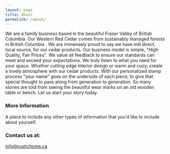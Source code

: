 ```yaml
---
layout: page
title: About
permalink: /about/
---
```


We are a family business based in the beautiful Fraser Valley of British Columbia. Our Western Red Cedar comes from sustainably managed forests in British Columbia . We are immensely proud to say we have mill direct, local source, for our cedar products. Our business model is simple, "High Quality, Fair Prices". We value all feedback to ensure our standards can meet and exceed your expectations. We truly listen to what you need for your space. Whether cutting edge interior design or warm and cozy; create a lovely atmosphere with our cedar products.  With our personalized stamp process "your name" goes on the underside of each piece, to give that special thought to pass along from generation to generation. So many stories are told from seeing the beautiful wear marks on an old wooden table or bench. Let us start your story today.

### More Information

A place to include any other types of information that you'd like to include about yourself.

### Contact us at: 

[info@rustichome.ca](mailto:info@rustichome.ca)